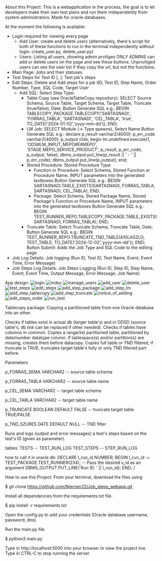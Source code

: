 About this Project:
This is a webapplication in the process, the goal is to let developers make their own test plans and run them independently from system administrators.
Made for oracle databases.

At the moment the following is available:
- Login required for viewing every page
  - Add User: create and delete users (alternatively, there's script for both of these functions to run in the terminal independently without login: create_user.py, delete_user.py)
  - Users: Listing all users, showing admin prviliges
    ONLY ADMINS can add or delete users on the page and see these buttons. Unpriviliged users can see the user list if they copy the url, but not the functions.
- Main Page: Jobs and their statuses
- Test Steps for Test ID [..]: Test job's steps
- Edit Steps: Delete and Add steps for a job (ID, Test ID, Step Name, Order Number, Type, SQL Code, Target User
  - Add SQL: Select Step Type:
    - Table Copy (see OracleTableCopy repository): SELECT Source Schema, Source Table, Target Schema, Target Table, Truncate (true/false), Date; 
      Button Generate SQL e.g.: BEGIN TABLECOPY_PACKAGE.TABLECOPY('SARTASNADI', 'FORRAS_TABLA', 'SARTASNADI', 'CEL_TABLA', 'true', TO_DATE('2024-01-02','yyyy-mm-dd')); END;
    - LM Job: SELECT Module (-> Type spawns), Select Name
      Button Generate SQL e.g.: declare p_result varchar2(4000); p_err_code varchar2(4000); p_output clob; begin lm.undefined.execute(1, 'ODS#LM_INPUT_MEPO#E#MEPO', 'STAGE.MEPO_SERVICE_PRODUCT', p_result, p_err_code,                                       p_output, false); dbms_output.put_line(p_result || ' - ' || p_err_code); dbms_output.put_line(p_output); end; 
    - Stored Procedure: Stored Procedure Type:
      - Function or Procedure: Select Schema, Stored Function or Procedure Name, INPUT parameters into the generated textboxes
        Button Generate SQL e.g.: BEGIN SARTASNADI.TABLE_EXISTS(SARTASNADI, FORRAS_TABLA, SARTASNADI, CEL_TABLA); END;
      - Package: Select Schema, Stored Package Name, Stored Package's Function or Procedure Name, INPUT parameters into the generated textboxes
        Button Generate SQL e.g.: BEGIN TEST_RUNNER_REPO.TABLECOPY_PACKAGE.TABLE_EXISTS(SARTASNADI, FORRAS_TABLA); END;
    - Truncate Table: Select Truncate Schema, Truncate Table, Date;
      Button Generate SQL e.g.: BEGIN TEST_RUNNER_REPO.TRUNCATE_TND_TABLE(A10LASZLO, TEST_TABLE, TO_DATE('2024-12-02','yyyy-mm-dd')); END;
  Button Submit: Adds the Job Type and SQL Code to the editing page
- Job Log Details: Job logging (Run ID, Test ID, Test Name, Event, Event Time, Error Message)
- Job Steps Log Details: Job Steps Logging (Run ID, Step ID, Step Name, Event, Event Time, Output Message, Error Message, Job Name)

App design:
![login](https://github.com/user-attachments/assets/3aaab1d8-2008-493a-95d8-759e03529f13)
![index](https://github.com/user-attachments/assets/18e5d83b-29f3-4bee-b851-8ca6bc678d22)
![manage_users](https://github.com/user-attachments/assets/8f34d374-a253-4364-b1ae-158188ba9097)
![add_user](https://github.com/user-attachments/assets/39cd0346-e06c-4580-95f7-0e0d1016668e)
![delete_user](https://github.com/user-attachments/assets/fd087ce4-9dc2-4428-bdca-4ae50c1f8051)
![test_steps](https://github.com/user-attachments/assets/3b6cc62b-7c6e-4edf-a6cd-c9bef8b5a862)
![edit_steps](https://github.com/user-attachments/assets/275d1879-5c48-4fff-a8fc-f35d24824713)
![add_step_package](https://github.com/user-attachments/assets/082c2262-ec81-4749-8bbd-325b804d8766)
![add_step_lm](https://github.com/user-attachments/assets/aa63ad2c-4232-43ef-b22d-e1be173aa239)
![add_step_tablecopy](https://github.com/user-attachments/assets/0c5f396b-fcc3-4aa8-beb0-6f388e01332d)
![add_step_truncate](https://github.com/user-attachments/assets/59e334a0-4891-4e40-8651-18d67f4d2c4d)
![notice_of_adding](https://github.com/user-attachments/assets/a3eda36d-c974-4af2-b793-1395f2d6479c)
![edit_steps_order](https://github.com/user-attachments/assets/49f23b83-a55a-4690-b13a-f9eff62dc586)
![run_test](https://github.com/user-attachments/assets/8bc06e9f-e531-4c2f-9698-3a8b3834e466)


Tablecopy package:
Copying a partitioned table from one Oracle database into an other.

Checks if tables exist in actual db (targer table's) and in ODSD (source table's, db link can be replaced if other needed). Checks if tables have columns in common. Copies a range/list partitioned table, partitioned by date/number datatype column. If tablespace(s) and/or partition(s) are missing, creates them before datacopy. Copies full table or TND filtered, if truncate is TRUE, truncates target table's fully or only TND filtered part before.

Parameters

p_FORRAS_SEMA VARCHAR2 -- source table schema

p_FORRAS_TABLA VARCHAR2 -- source table name

p_CEL_SEMA VARCHAR2 -- target table schema

p_CEL_TABLA VARCHAR2 -- target table name

p_TRUNCATE BOOLEAN DEFAULT FALSE -- truncate target table TRUE/FALSE

p_TND_SZURES DATE DEFAULT NULL -- TND filter


Runs and logs (output and error messages) a test's steps based on the test's ID (given as parameter).

tables: TESTS -- TEST_RUN_LOG TEST_STEPS -- STEP_RUN_LOG

how to call it in oracle db: DECLARE l_run_id NUMBER; BEGIN l_run_id := TEST_PACKAGE.TEST_RUNNER(234); -- Pass the desired v_id as an argument DBMS_OUTPUT.PUT_LINE('Run ID: ' || l_run_id); END; /



How to use this Project:
From your terminal, download the files using

$ git clone https://github.com/Niernen22/Job_steps_webapp.git

Install all dependencies from the requirements.txt file.

$ pip install -r requirements.txt

Open the config.py to add your credentials (Oracle database username, password, dns).

Run the main.py file

$ python3 main.py

Type in http://localhost:5000 into your browser to view the project live. Type in CTRL-C to stop running the server.
